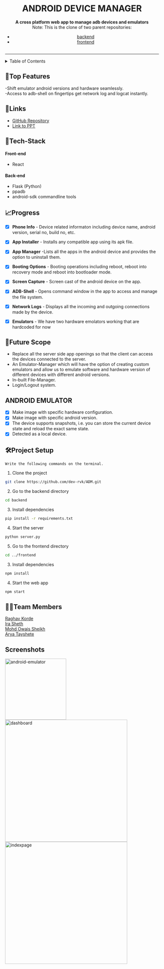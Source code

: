 <div align="center">
<h1>ANDROID DEVICE MANAGER</h1>
</div>
<div align="center">
   <strong>A cross platform web app to manage adb devices and emulators</strong><br>
  Note: This is the clone of two parent repositories:

  - [backend](https://github.com/dev-rvk/ADM-server)
  - [frontend](https://github.com/ira-sheth/ADM-mARIO)
  <br> <br>
  
</div>
<hr>

<details>
<summary>Table of Contents</summary>

- [📝Top Features](#top-features)
- [🔗Links](#links)
- [🤖Tech-Stack](#tech-stack)
    - [Front-end](#front-end)
    - [Back-end](#back-end)
- [📈Progress](#progress)
- [🔮Future Scope](#future-scope)
- [ANDROID EMULATOR](#android-emulator)
- [🛠Project Setup](#project-setup)
- [👨‍💻Team Members](#team-members)
- [Screenshots](#screenshots)

</details>

## 📝Top Features

-Shift emulator android versions and hardware seamlessly. <br>
-Access to adb-shell on fingertips get network log and logcat instantly.



## 🔗Links

- [GitHub Repository](https://github.com/dev-rvk/ADM-server)
- [Link to PPT](https://www.canva.com/design/DAGATsqKn0Q/HgkeqLQtdqXKeI1ShJQIvQ/edit?utm_content=DAGATsqKn0Q&utm_campaign=designshare&utm_medium=link2&utm_source=sharebutton)





## 🤖Tech-Stack


#### Front-end
- React


#### Back-end
- Flask (Python)
- ppadb
- android-sdk commandline tools





## 📈Progress



- [x] <strong>Phone Info</strong> - Device related informaton including device name, android version, serial no, build no, etc.
- [x] <strong>App Installer</strong> - Installs any compatible app using its apk file.
- [x] <strong>App Manager</strong> -Lists all the apps in the android device and provides the option to uninstall them.
- [x] <strong>Booting Options</strong> - Booting operations including reboot, reboot into recovery mode and reboot into bootloader mode.
- [x] <strong>Screen Capture</strong> - Screen cast of the android device on the app.
- [x] <strong>ADB-Shell</strong> - Opens command window in the app to access and manage the file system.
- [x] <strong>Network Logs</strong> - Displays all the incoming and outgoing connections made by the device.
- [x] <strong>Emulators</strong> - We have two hardware emolators working that are hardcoded for now


## 🔮Future Scope

- Replace all the server side app openings so that the client can access the devices connected to the server.
- An Emulator-Manager which will have the option of creating custom emulators and allow us to emulate software and hardware version of different devices with different android versions.
- In-built File-Manager.
- Login/Logout system.

## ANDROID EMULATOR


- [x] Make image with specific hardware configuration.
- [x] Make image with specific android version.
- [x] The device supports snapshots, i.e. you can store the current device state and reload the exact same state.
- [x] Detected as a local device.

## 🛠Project Setup


`Write the following commands on the terminal.`


1. Clone the project

```bash
git clone https://github.com/dev-rvk/ADM.git
```

2. Go to the backend directory

```bash
cd backend
```

3. Install dependencies

```bash
pip install -r requirements.txt
```

4. Start the server

```bash
python server.py
```

5. Go to the frontend directory

```bash
cd ../frontend
```

3. Install dependencies

```bash
npm install
```

4. Start the web app

```bash
npm start
```



## 👨‍💻Team Members
[Raghav Korde](https://github.com/dev-rvk) <br>
[Ira Sheth](https://github.com/ira-sheth)<br>
[Mohd Owais Sheikh](https://github.com/Owaiz13)<br>
[Arya Tayshete](https://github.com/xoaryaa)




## Screenshots
<a href="https://ibb.co/Yhk9Gzn"><img src="https://i.ibb.co/2dt2BDV/android-emulator.jpg" alt="android-emulator" width="200" border="0"></a>
<a href="https://ibb.co/bdVBWmK"><img src="https://i.ibb.co/cT9Fg3r/dashboard.jpg" alt="dashboard" width="400" border="0"></a>
<a href="https://ibb.co/M9RnSpn"><img src="https://i.ibb.co/fQCMFtM/indexpage.jpg" alt="indexpage" width="400" border="0"></a>
